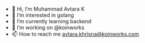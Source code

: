 - 👋 Hi, I’m Muhammad Avtara K
- 👀 I’m interested in golang
- 🌱 I’m currently learning backend
- 💞️ I’m working on @koinworks 
- 📫 How to reach me avtara.khrisna@koinworks.com
